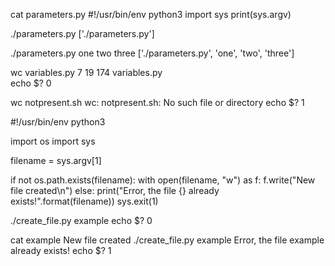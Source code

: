 cat parameters.py 
#!/usr/bin/env python3
import sys
print(sys.argv)

./parameters.py
['./parameters.py'] 

./parameters.py one two three
['./parameters.py', 'one', 'two', 'three']


wc variables.py
7 19 174 variables.py 	
echo $?
0

wc notpresent.sh
wc: notpresent.sh: No such file or directory
echo $?
1

#!/usr/bin/env python3

import os
import sys

filename = sys.argv[1]

if not os.path.exists(filename):
    with open(filename, "w") as f:
        f.write("New file created\n")
else:
    print("Error, the file {} already exists!".format(filename))
    sys.exit(1)

./create_file.py example
echo $?
0

cat example 
New file created
./create_file.py example
Error, the file example already exists!
echo $?
1